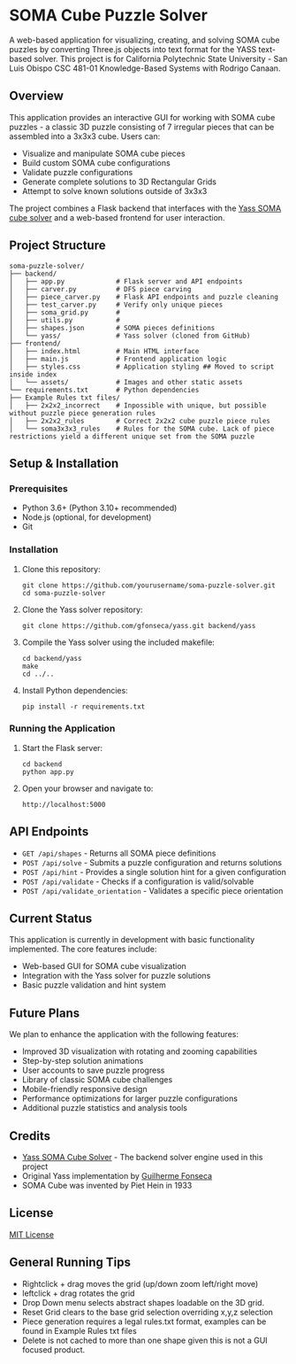 # SOMA Cube Puzzle Solver

A web-based application for visualizing, creating, and solving SOMA cube puzzles by converting Three.js objects into text format for the YASS text-based solver. This project is for California Polytechnic State University - San Luis Obispo CSC 481-01 Knowledge-Based Systems with Rodrigo Canaan.

## Overview

This application provides an interactive GUI for working with SOMA cube puzzles - a classic 3D puzzle consisting of 7 irregular pieces that can be assembled into a 3x3x3 cube. Users can:

- Visualize and manipulate SOMA cube pieces
- Build custom SOMA cube configurations
- Validate puzzle configurations
- Generate complete solutions to 3D Rectangular Grids
- Attempt to solve known solutions outside of 3x3x3

The project combines a Flask backend that interfaces with the [Yass SOMA cube solver](https://github.com/thanks4opensource/yass) and a web-based frontend for user interaction.

## Project Structure

```
soma-puzzle-solver/
├── backend/
│   ├── app.py             # Flask server and API endpoints
│   ├── carver.py          # DFS piece carving
│   ├── piece_carver.py    # Flask API endpoints and puzzle cleaning
│   ├── test_carver.py     # Verify only unique pieces
│   ├── soma_grid.py       # 
│   ├── utils.py           # 
│   ├── shapes.json        # SOMA pieces definitions
│   └── yass/              # Yass solver (cloned from GitHub)
├── frontend/
│   ├── index.html         # Main HTML interface
│   ├── main.js            # Frontend application logic
│   ├── styles.css         # Application styling ## Moved to script inside index
│   └── assets/            # Images and other static assets
└── requirements.txt       # Python dependencies
├── Example Rules txt files/
│   ├── 2x2x2_incorrect    # Inpossible with unique, but possible without puzzle piece generation rules
│   ├── 2x2x2_rules        # Correct 2x2x2 cube puzzle piece rules
│   └── soma3x3x3_rules    # Rules for the SOMA cube. Lack of piece restrictions yield a different unique set from the SOMA puzzle
```

## Setup & Installation

### Prerequisites

- Python 3.6+ (Python 3.10+ recommended)
- Node.js (optional, for development)
- Git

### Installation

1. Clone this repository:
   ```
   git clone https://github.com/yourusername/soma-puzzle-solver.git
   cd soma-puzzle-solver
   ```

2. Clone the Yass solver repository:
   ```
   git clone https://github.com/gfonseca/yass.git backend/yass
   ```

3. Compile the Yass solver using the included makefile:
   ```
   cd backend/yass
   make
   cd ../..
   ```

4. Install Python dependencies:
   ```
   pip install -r requirements.txt
   ```

### Running the Application

1. Start the Flask server:
   ```
   cd backend
   python app.py
   ```

2. Open your browser and navigate to:
   ```
   http://localhost:5000
   ```

## API Endpoints

- `GET /api/shapes` - Returns all SOMA piece definitions
- `POST /api/solve` - Submits a puzzle configuration and returns solutions
- `POST /api/hint` - Provides a single solution hint for a given configuration
- `POST /api/validate` - Checks if a configuration is valid/solvable
- `POST /api/validate_orientation` - Validates a specific piece orientation

## Current Status

This application is currently in development with basic functionality implemented. The core features include:
- Web-based GUI for SOMA cube visualization
- Integration with the Yass solver for puzzle solutions
- Basic puzzle validation and hint system

## Future Plans

We plan to enhance the application with the following features:

- Improved 3D visualization with rotating and zooming capabilities
- Step-by-step solution animations
- User accounts to save puzzle progress
- Library of classic SOMA cube challenges
- Mobile-friendly responsive design
- Performance optimizations for larger puzzle configurations
- Additional puzzle statistics and analysis tools

## Credits

- [Yass SOMA Cube Solver](https://github.com/gfonseca/yass) - The backend solver engine used in this project
- Original Yass implementation by [Guilherme Fonseca](https://github.com/gfonseca)
- SOMA Cube was invented by Piet Hein in 1933

## License

[MIT License](LICENSE)




## General Running Tips

- Rightclick + drag moves the grid (up/down zoom left/right move)
- leftclick + drag rotates the grid
- Drop Down menu selects abstract shapes loadable on the 3D grid.
- Reset Grid clears to the base grid selection overriding x,y,z selection
- Piece generation requires a legal rules.txt format, examples can be found in Example Rules txt files
- Delete is not cached to more than one shape given this is not a GUI focused product.